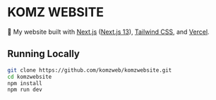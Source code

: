 # KOMZ WEBSITE

🦉 My website built with [Next.js](https://nextjs.org/) ([Next.js 13](https://nextjs.org/blog/next-13)), [Tailwind CSS](https://tailwindcss.com/), and [Vercel](https://vercel.com/).

## Running Locally

```bash
git clone https://github.com/komzweb/komzwebsite.git
cd komzwebsite
npm install
npm run dev
```
